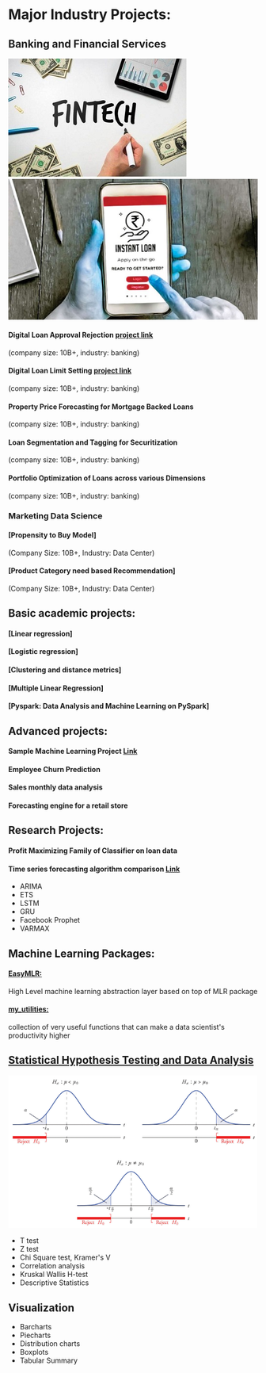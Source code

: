 # Major Industry Projects:
## Banking and Financial Services
![](https://github.com/urmanml/Portfolio/blob/portfolio_images/fintech_small.jpg)
![](https://github.com/urmanml/Portfolio/blob/portfolio_images/instant%20loan_small.jpg)

#### Digital Loan Approval Rejection [project link](https://www.maybank2u.com.my/maybank2u/malaysia/en/business/financing/working_capital/business/sme_clean_loan_financing.page)
(company size: 10B+, industry: banking)
#### Digital Loan Limit Setting [project link](https://www.maybank2u.com.my/maybank2u/malaysia/en/business/financing/working_capital/business/sme_clean_loan_financing.page)
(company size: 10B+, industry: banking)
#### Property Price Forecasting for Mortgage Backed Loans
(company size: 10B+, industry: banking)
#### Loan Segmentation and Tagging for Securitization
(company size: 10B+, industry: banking)
#### Portfolio Optimization of Loans across various Dimensions
(company size: 10B+, industry: banking)

### Marketing Data Science 
#### [Propensity to Buy Model]  
(Company Size: 10B+, Industry: Data Center)
#### [Product Category need based Recommendation] 
(Company Size: 10B+, Industry: Data Center)


## Basic academic projects:
#### [Linear regression]
#### [Logistic regression]
#### [Clustering and distance metrics]
#### [Multiple Linear Regression]
#### [Pyspark: Data Analysis and Machine Learning on PySpark]

## Advanced projects:
#### Sample Machine Learning Project [Link](https://github.com/urmanml/Samples/tree/classification-project)
#### Employee Churn Prediction
#### Sales monthly data analysis
#### Forecasting engine for a retail store

## Research Projects:
#### Profit Maximizing Family of Classifier on loan data
#### Time series forecasting algorithm comparison [Link](https://github.com/urmanml/Samples/tree/time-series)

- ARIMA
- ETS
- LSTM
- GRU
- Facebook Prophet
- VARMAX


## Machine Learning Packages:
#### [EasyMLR: ](https://github.com/urmanml/easyMLR)
High Level machine learning abstraction layer based on top of MLR package
#### [my_utilities: ](https://github.com/urmanml/codebase/tree/master/my_utilities)
collection of very useful functions that can make a data scientist's productivity higher

## [Statistical Hypothesis Testing and Data Analysis](https://github.com/urmanml/codebase/blob/master/my_utilities/my_statistical_tests.py)
![](https://github.com/urmanml/Portfolio/blob/portfolio_images/hypothesis%20testing_small.png)
- T test
- Z test
- Chi Square test, Kramer's V
- Correlation analysis
- Kruskal Wallis H-test
- Descriptive Statistics

## Visualization 
- Barcharts
- Piecharts
- Distribution charts
- Boxplots
- Tabular Summary

